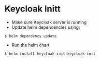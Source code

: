# Keycloak Initt

* Make sure Keycloak server is running
* Update helm dependencies using:
```
$ helm dependency update
```
* Run the helm chart
```
$ helm install keycloak-init keycloak-init
```
